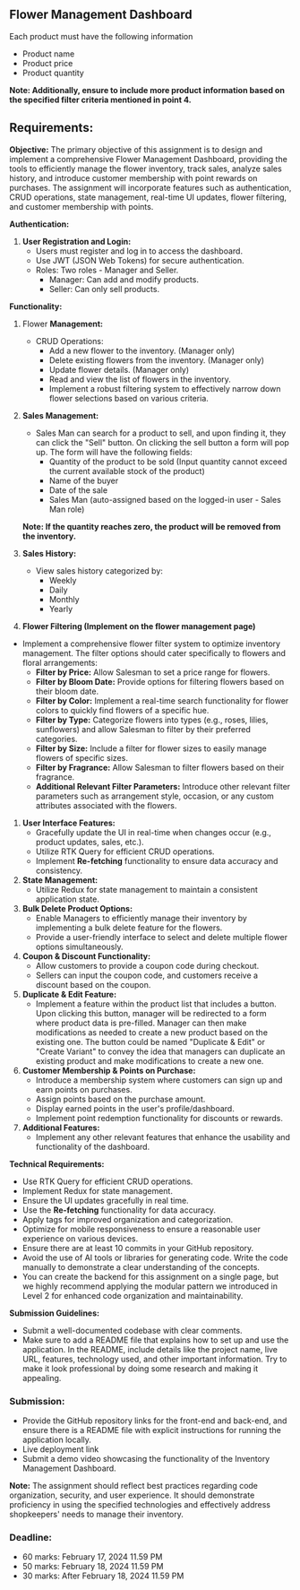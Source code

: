 ## Flower Management Dashboard

Each product must have the following information

- Product name
- Product price
- Product quantity

**Note: Additionally, ensure to include more product information based on the specified filter criteria mentioned in point 4.**

## **Requirements:**

**Objective:**
The primary objective of this assignment is to design and implement a comprehensive Flower Management Dashboard, providing the tools to efficiently manage the flower inventory, track sales, analyze sales history, and introduce customer membership with point rewards on purchases. The assignment will incorporate features such as authentication, CRUD operations, state management, real-time UI updates, flower filtering, and customer membership with points.

**Authentication:**

1. **User Registration and Login:**
    - Users must register and log in to access the dashboard.
    - Use JWT (JSON Web Tokens) for secure authentication.
    - Roles: Two roles - Manager and Seller.
        - Manager: Can add and modify products.
        - Seller: Can only sell products.

**Functionality:**

1. Flower **Management:**
    - CRUD Operations:
        - Add a new flower to the inventory. (Manager only)
        - Delete existing flowers from the inventory. (Manager only)
        - Update flower details. (Manager only)
        - Read and view the list of flowers in the inventory.
        - Implement a robust filtering system to effectively narrow down flower selections based on various criteria.
2. **Sales Management:**
    - Sales Man can search for a product to sell, and upon finding it, they can click the "Sell" button. On clicking the sell button a form will pop up. The form will have the following fields:
        - Quantity of the product to be sold (Input quantity cannot exceed the current available stock of the product)
        - Name of the buyer
        - Date of the sale
        - Sales Man (auto-assigned based on the logged-in user - Sales Man role)
    
    **Note: If the quantity reaches zero, the product will be removed from the inventory.**
    
3. **Sales History:**
    - View sales history categorized by:
        - Weekly
        - Daily
        - Monthly
        - Yearly
4. **Flower Filtering (Implement on the flower management page)**
- Implement a comprehensive flower filter system to optimize inventory management. The filter options should cater specifically to flowers and floral arrangements:
    - **Filter by Price:** Allow Salesman to set a price range for flowers.
    - **Filter by Bloom Date:** Provide options for filtering flowers based on their bloom date.
    - **Filter by Color:** Implement a real-time search functionality for flower colors to quickly find flowers of a specific hue.
    - **Filter by Type:** Categorize flowers into types (e.g., roses, lilies, sunflowers) and allow Salesman to filter by their preferred categories.
    - **Filter by Size:** Include a filter for flower sizes to easily manage flowers of specific sizes.
    - **Filter by Fragrance:** Allow Salesman to filter flowers based on their fragrance.
    - **Additional Relevant Filter Parameters:** Introduce other relevant filter parameters such as arrangement style, occasion, or any custom attributes associated with the flowers.
1. **User Interface Features:**
    - Gracefully update the UI in real-time when changes occur (e.g., product updates, sales, etc.).
    - Utilize RTK Query for efficient CRUD operations.
    - Implement **Re-fetching** functionality to ensure data accuracy and consistency.
2. **State Management:**
    - Utilize Redux for state management to maintain a consistent application state.
3. **Bulk Delete Product Options:**
    - Enable Managers to efficiently manage their inventory by implementing a bulk delete feature for the flowers.
    - Provide a user-friendly interface to select and delete multiple flower options simultaneously.
4. **Coupon & Discount Functionality:**
    - Allow customers to provide a coupon code during checkout.
    - Sellers can input the coupon code, and customers receive a discount based on the coupon.
5. **Duplicate & Edit Feature:**
    - Implement a feature within the product list that includes a button. Upon clicking this button, manager will be redirected to a form where product data is pre-filled. Manager can then make modifications as needed to create a new product based on the existing one. The button could be named "Duplicate & Edit" or "Create Variant" to convey the idea that managers can duplicate an existing product and make modifications to create a new one.
6. **Customer Membership & Points on Purchase:**
    - Introduce a membership system where customers can sign up and earn points on purchases.
    - Assign points based on the purchase amount.
    - Display earned points in the user's profile/dashboard.
    - Implement point redemption functionality for discounts or rewards.
7. **Additional Features:**
    - Implement any other relevant features that enhance the usability and functionality of the dashboard.

**Technical Requirements:**

- Use RTK Query for efficient CRUD operations.
- Implement Redux for state management.
- Ensure the UI updates gracefully in real time.
- Use the **Re-fetching** functionality for data accuracy.
- Apply tags for improved organization and categorization.
- Optimize for mobile responsiveness to ensure a reasonable user experience on various devices.
- Ensure there are at least 10 commits in your GitHub repository.
- Avoid the use of AI tools or libraries for generating code. Write the code manually to demonstrate a clear understanding of the concepts.
- You can create the backend for this assignment on a single page, but we highly recommend applying the modular pattern we introduced in Level 2 for enhanced code organization and maintainability.

**Submission Guidelines:**

- Submit a well-documented codebase with clear comments.
- Make sure to add a README file that explains how to set up and use the application. In the README, include details like the project name, live URL, features, technology used, and other important information. Try to make it look professional by doing some research and making it appealing.

### **Submission:**

- Provide the GitHub repository links for the front-end and back-end, and ensure there is a README file with explicit instructions for running the application locally.
- Live deployment link
- Submit a demo video showcasing the functionality of the Inventory Management Dashboard.

**Note:**
The assignment should reflect best practices regarding code organization, security, and user experience. It should demonstrate proficiency in using the specified technologies and effectively address shopkeepers' needs to manage their inventory.

### **Deadline:**

- 60 marks: February 17, 2024 11.59 PM
- 50 marks: February 18, 2024 11.59 PM
- 30 marks: After February 18, 2024 11.59 PM
